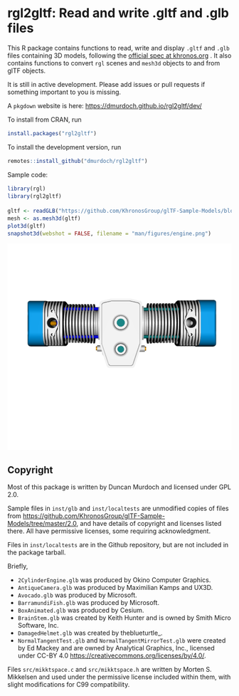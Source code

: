 
<!-- README.md is generated from README.Rmd. Please edit that file -->

# rgl2gltf: Read and write .gltf and .glb files

This R package contains functions to read, write and display `.gltf` and
`.glb` files containing 3D models, following the [official spec at
khronos.org](https://registry.khronos.org/glTF/specs/2.0/glTF-2.0.html)
. It also contains functions to convert `rgl` scenes and `mesh3d`
objects to and from glTF objects.

It is still in active development. Please add issues or pull requests if
something important to you is missing.

A `pkgdown` website is here: <https://dmurdoch.github.io/rgl2gltf/dev/>

To install from CRAN, run

``` r
install.packages("rgl2gltf")
```

To install the development version, run

``` r
remotes::install_github("dmurdoch/rgl2gltf")
```

Sample code:

``` r
library(rgl)
library(rgl2gltf)

gltf <- readGLB("https://github.com/KhronosGroup/glTF-Sample-Models/blob/master/2.0/2CylinderEngine/glTF-Binary/2CylinderEngine.glb?raw=true")
mesh <- as.mesh3d(gltf)
plot3d(gltf)
snapshot3d(webshot = FALSE, filename = "man/figures/engine.png")
```

![](man/figures/engine.png)

## Copyright

Most of this package is written by Duncan Murdoch and licensed under GPL
2.0.

Sample files in `inst/glb` and `inst/localtests` are unmodified copies
of files from
<https://github.com/KhronosGroup/glTF-Sample-Models/tree/master/2.0>,
and have details of copyright and licenses listed there. All have
permissive licenses, some requiring acknowledgment.

Files in `inst/localtests` are in the Github repository, but are not
included in the package tarball.

Briefly,

-   `2CylinderEngine.glb` was produced by Okino Computer Graphics.
-   `AntiqueCamera.glb` was produced by Maximilian Kamps and UX3D.
-   `Avocado.glb` was produced by Microsoft.
-   `BarramundiFish.glb` was produced by Microsoft.
-   `BoxAnimated.glb` was produced by Cesium.
-   `BrainStem.glb` was created by Keith Hunter and is owned by Smith
    Micro Software, Inc. 
-   `DamagedHelmet.glb` was created by theblueturtle\_.
-   `NormalTangentTest.glb` and `NormalTangentMirrorTest.glb` were
    created by Ed Mackey and are owned by Analytical Graphics, Inc.,
    licensed under CC-BY 4.0
    <https://creativecommons.org/licenses/by/4.0/>.

Files `src/mikktspace.c` and `src/mikktspace.h` are written by Morten S.
Mikkelsen and used under the permissive license included within them,
with slight modifications for C99 compatibility.
